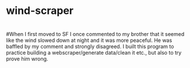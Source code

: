 # wind-scraper
#
#When I first moved to SF I once commented to my brother that it seemed like the wind slowed down at night and it was more peaceful. He was baffled by my comment and strongly disagreed. I built this program to practice building a webscraper/generate data/clean it etc., but also to try prove him wrong. 
